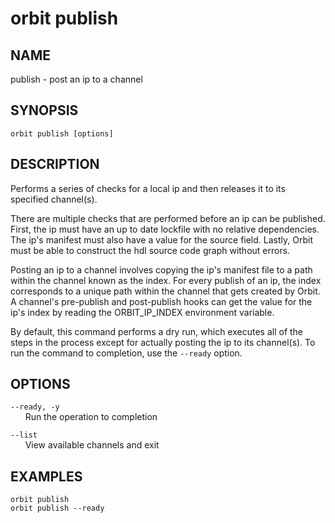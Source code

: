 # __orbit publish__

## __NAME__

publish - post an ip to a channel

## __SYNOPSIS__

```
orbit publish [options]
```

## __DESCRIPTION__

Performs a series of checks for a local ip and then releases it to its
specified channel(s).

There are multiple checks that are performed before an ip can be published. 
First, the ip must have an up to date lockfile with no relative dependencies. 
The ip's manifest must also have a value for the source field. Lastly, Orbit 
must be able to construct the hdl source code graph without errors.

Posting an ip to a channel involves copying the ip's manifest file to a path 
within the channel known as the index. For every publish of an ip, the index 
corresponds to a unique path within the channel that gets created by Orbit.
A channel's pre-publish and post-publish hooks can get the value for the ip's 
index by reading the ORBIT_IP_INDEX environment variable.

By default, this command performs a dry run, which executes all of the steps 
in the process except for actually posting the ip to its channel(s). 
To run the command to completion, use the `--ready` option.

## __OPTIONS__

`--ready, -y`  
      Run the operation to completion

`--list`  
      View available channels and exit

## __EXAMPLES__

```
orbit publish
orbit publish --ready
```

